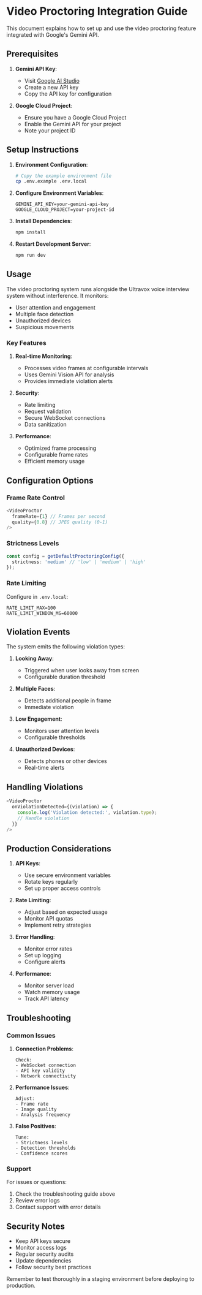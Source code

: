 # Video Proctoring Integration Guide

This document explains how to set up and use the video proctoring feature integrated with Google's Gemini API.

## Prerequisites

1. **Gemini API Key**:
   - Visit [Google AI Studio](https://aistudio.google.com/apikey)
   - Create a new API key
   - Copy the API key for configuration

2. **Google Cloud Project**:
   - Ensure you have a Google Cloud Project
   - Enable the Gemini API for your project
   - Note your project ID

## Setup Instructions

1. **Environment Configuration**:
   ```bash
   # Copy the example environment file
   cp .env.example .env.local
   ```

2. **Configure Environment Variables**:
   ```env
   GEMINI_API_KEY=your-gemini-api-key
   GOOGLE_CLOUD_PROJECT=your-project-id
   ```

3. **Install Dependencies**:
   ```bash
   npm install
   ```

4. **Restart Development Server**:
   ```bash
   npm run dev
   ```

## Usage

The video proctoring system runs alongside the Ultravox voice interview system without interference. It monitors:

- User attention and engagement
- Multiple face detection
- Unauthorized devices
- Suspicious movements

### Key Features

1. **Real-time Monitoring**:
   - Processes video frames at configurable intervals
   - Uses Gemini Vision API for analysis
   - Provides immediate violation alerts

2. **Security**:
   - Rate limiting
   - Request validation
   - Secure WebSocket connections
   - Data sanitization

3. **Performance**:
   - Optimized frame processing
   - Configurable frame rates
   - Efficient memory usage

## Configuration Options

### Frame Rate Control
```typescript
<VideoProctor
  frameRate={1} // Frames per second
  quality={0.8} // JPEG quality (0-1)
/>
```

### Strictness Levels
```typescript
const config = getDefaultProctoringConfig({
  strictness: 'medium' // 'low' | 'medium' | 'high'
});
```

### Rate Limiting
Configure in `.env.local`:
```env
RATE_LIMIT_MAX=100
RATE_LIMIT_WINDOW_MS=60000
```

## Violation Events

The system emits the following violation types:

1. **Looking Away**:
   - Triggered when user looks away from screen
   - Configurable duration threshold

2. **Multiple Faces**:
   - Detects additional people in frame
   - Immediate violation

3. **Low Engagement**:
   - Monitors user attention levels
   - Configurable thresholds

4. **Unauthorized Devices**:
   - Detects phones or other devices
   - Real-time alerts

## Handling Violations

```typescript
<VideoProctor
  onViolationDetected={(violation) => {
    console.log('Violation detected:', violation.type);
    // Handle violation
  }}
/>
```

## Production Considerations

1. **API Keys**:
   - Use secure environment variables
   - Rotate keys regularly
   - Set up proper access controls

2. **Rate Limiting**:
   - Adjust based on expected usage
   - Monitor API quotas
   - Implement retry strategies

3. **Error Handling**:
   - Monitor error rates
   - Set up logging
   - Configure alerts

4. **Performance**:
   - Monitor server load
   - Watch memory usage
   - Track API latency

## Troubleshooting

### Common Issues

1. **Connection Problems**:
   ```
   Check:
   - WebSocket connection
   - API key validity
   - Network connectivity
   ```

2. **Performance Issues**:
   ```
   Adjust:
   - Frame rate
   - Image quality
   - Analysis frequency
   ```

3. **False Positives**:
   ```
   Tune:
   - Strictness levels
   - Detection thresholds
   - Confidence scores
   ```

### Support

For issues or questions:
1. Check the troubleshooting guide above
2. Review error logs
3. Contact support with error details

## Security Notes

- Keep API keys secure
- Monitor access logs
- Regular security audits
- Update dependencies
- Follow security best practices

Remember to test thoroughly in a staging environment before deploying to production.
